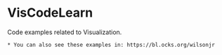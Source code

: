 # VisCodeLearn

Code examples related to Visualization. 

	* You can also see these examples in: https://bl.ocks.org/wilsonjr